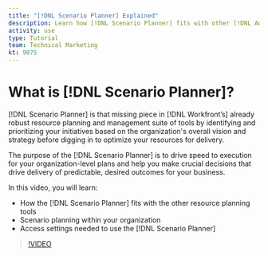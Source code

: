 ```yaml
---
title: "[!DNL Scenario Planner] Explained"
description: Learn how [!DNL Scenario Planner] fits with other [!DNL Adobe Workfront] resource planning tools. Then learn how to set up [!DNL Scenario Planner].
activity: use
type: Tutorial
team: Technical Marketing
kt: 9075
---
```

# What is [!DNL Scenario Planner]?

[!DNL Scenario Planner] is that missing piece in [!DNL Workfront’s] already robust resource planning and management suite of tools by identifying and prioritizing your initiatives based on the organization's overall vision and strategy before digging in to optimize your resources for delivery.

The purpose of the [!DNL Scenario Planner] is to drive speed to execution for your organization-level plans and help you make crucial decisions that drive delivery of predictable, desired outcomes for your business.

In this video, you will learn:

* How the [!DNL Scenario Planner] fits with the other resource planning tools
* Scenario planning within your organization
* Access settings needed to use the [!DNL Scenario Planner]

>[!VIDEO](https://video.tv.adobe.com/v/335317/?quality=12)
